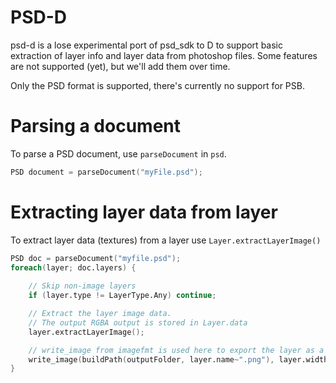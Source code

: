 # PSD-D
psd-d is a lose experimental port of psd_sdk to D to support basic extraction of layer info and layer data from photoshop files.
Some features are not supported (yet), but we'll add them over time.

Only the PSD format is supported, there's currently no support for PSB.

# Parsing a document
To parse a PSD document, use `parseDocument` in `psd`.
```d
PSD document = parseDocument("myFile.psd");
```

# Extracting layer data from layer
To extract layer data (textures) from a layer use `Layer.extractLayerImage()`
```d
PSD doc = parseDocument("myfile.psd");
foreach(layer; doc.layers) {
    
    // Skip non-image layers
    if (layer.type != LayerType.Any) continue;

    // Extract the layer image data.
    // The output RGBA output is stored in Layer.data
    layer.extractLayerImage();

    // write_image from imagefmt is used here to export the layer as a PNG
    write_image(buildPath(outputFolder, layer.name~".png"), layer.width, layer.height, layer.data, 4);
}
```
